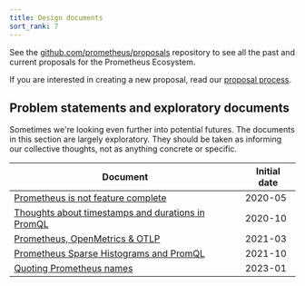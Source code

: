 ```yaml
---
title: Design documents
sort_rank: 7
---
```


See the [github.com/prometheus/proposals](https://github.com/prometheus/proposals)
repository to see all the past and current proposals for the Prometheus Ecosystem.

If you are interested in creating a new proposal, read our [proposal process](https://github.com/prometheus/proposals#proposal-process).

## Problem statements and exploratory documents

Sometimes we're looking even further into potential futures. The documents in
this section are largely exploratory. They should be taken as informing our
collective thoughts, not as anything concrete or specific.

| Document                                                                                                                             | Initial date |
|--------------------------------------------------------------------------------------------------------------------------------------|--------------|
| [Prometheus is not feature complete](https://docs.google.com/document/d/1lEP7pGYM2-5GT9fAIDqrOecG86VRU8-1qAV8b6xZ29Q)                | 2020-05      |
| [Thoughts about timestamps and durations in PromQL](https://docs.google.com/document/d/1jMeDsLvDfO92Qnry_JLAXalvMRzMSB1sBr9V7LolpYM) | 2020-10      |
| [Prometheus, OpenMetrics & OTLP](https://docs.google.com/document/d/1hn-u6WKLHxIsqYT1_u6eh94lyQeXrFaAouMshJcQFXs)                    | 2021-03      |
| [Prometheus Sparse Histograms and PromQL](https://docs.google.com/document/d/1ch6ru8GKg03N02jRjYriurt-CZqUVY09evPg6yKTA1s/edit)      | 2021-10      |
| [Quoting Prometheus names](https://docs.google.com/document/d/1yFj5QSd1AgCYecZ9EJ8f2t4OgF2KBZgJYVde-uzVEtI/edit)                     | 2023-01      |
